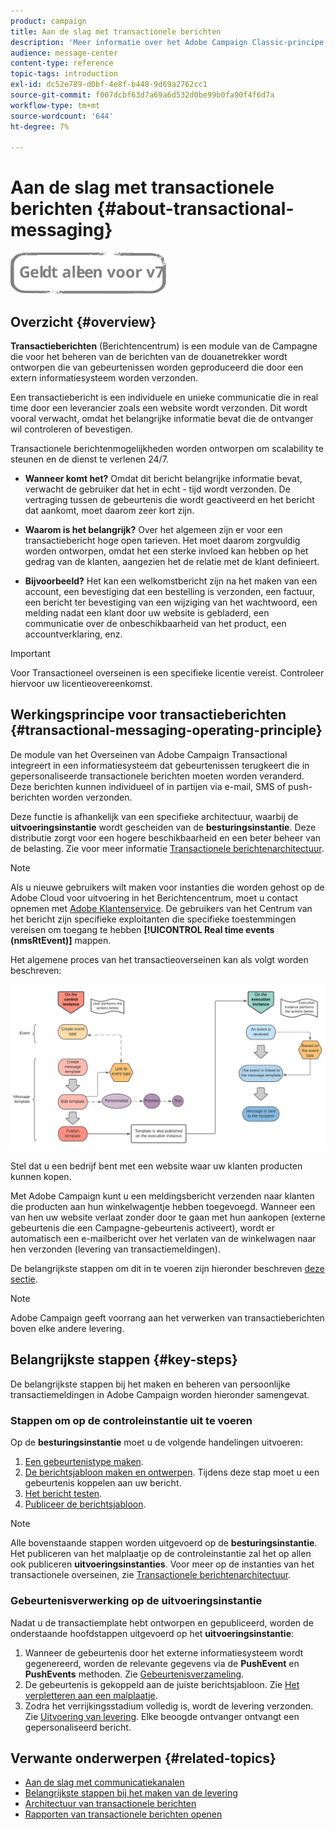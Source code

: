 ```yaml
---
product: campaign
title: Aan de slag met transactionele berichten
description: 'Meer informatie over het Adobe Campaign Classic-principe voor het bedienen van berichten en de belangrijkste stappen. '
audience: message-center
content-type: reference
topic-tags: introduction
exl-id: dc52e789-d0bf-4e8f-b448-9d69a2762cc1
source-git-commit: f007dcbf63d7a69a6d532d0be99b0fa90f4f6d7a
workflow-type: tm+mt
source-wordcount: '644'
ht-degree: 7%

---
```



# Aan de slag met transactionele berichten {#about-transactional-messaging}

![](../../assets/v7-only.svg)

## Overzicht {#overview}

**Transactieberichten** (Berichtencentrum) is een module van de Campagne die voor het beheren van de berichten van de douanetrekker wordt ontworpen die van gebeurtenissen worden geproduceerd die door een extern informatiesysteem worden verzonden.

Een transactiebericht is een individuele en unieke communicatie die in real time door een leverancier zoals een website wordt verzonden. Dit wordt vooral verwacht, omdat het belangrijke informatie bevat die de ontvanger wil controleren of bevestigen.

Transactionele berichtenmogelijkheden worden ontworpen om scalability te steunen en de dienst te verlenen 24/7.

* **Wanneer komt het?** Omdat dit bericht belangrijke informatie bevat, verwacht de gebruiker dat het in echt - tijd wordt verzonden. De vertraging tussen de gebeurtenis die wordt geactiveerd en het bericht dat aankomt, moet daarom zeer kort zijn.

* **Waarom is het belangrijk?** Over het algemeen zijn er voor een transactiebericht hoge open tarieven. Het moet daarom zorgvuldig worden ontworpen, omdat het een sterke invloed kan hebben op het gedrag van de klanten, aangezien het de relatie met de klant definieert.

* **Bijvoorbeeld?** Het kan een welkomstbericht zijn na het maken van een account, een bevestiging dat een bestelling is verzonden, een factuur, een bericht ter bevestiging van een wijziging van het wachtwoord, een melding nadat een klant door uw website is gebladerd, een communicatie over de onbeschikbaarheid van het product, een accountverklaring, enz.

>[!IMPORTANT]
>
>Voor Transactioneel overseinen is een specifieke licentie vereist. Controleer hiervoor uw licentieovereenkomst.

<!--Before starting with transactional messaging, make sure you read the corresponding [best practices and limitations]().-->

## Werkingsprincipe voor transactieberichten {#transactional-messaging-operating-principle}

De module van het Overseinen van Adobe Campaign Transactional integreert in een informatiesysteem dat gebeurtenissen terugkeert die in gepersonaliseerde transactionele berichten moeten worden veranderd. Deze berichten kunnen individueel of in partijen via e-mail, SMS of push-berichten worden verzonden.

Deze functie is afhankelijk van een specifieke architectuur, waarbij de **uitvoeringsinstantie** wordt gescheiden van de **besturingsinstantie**. Deze distributie zorgt voor een hogere beschikbaarheid en een beter beheer van de belasting. Zie voor meer informatie [Transactionele berichtenarchitectuur](../../message-center/using/transactional-messaging-architecture.md).

>[!NOTE]
>
>Als u nieuwe gebruikers wilt maken voor instanties die worden gehost op de Adobe Cloud voor uitvoering in het Berichtencentrum, moet u contact opnemen met [Adobe Klantenservice](https://helpx.adobe.com/nl/enterprise/admin-guide.html/enterprise/using/support-for-experience-cloud.ug.html). De gebruikers van het Centrum van het bericht zijn specifieke exploitanten die specifieke toestemmingen vereisen om toegang te hebben **[!UICONTROL Real time events (nmsRtEvent)]** mappen.

Het algemene proces van het transactieoverseinen kan als volgt worden beschreven:

![](assets/transactional-msg-overview.png)

Stel dat u een bedrijf bent met een website waar uw klanten producten kunnen kopen.

Met Adobe Campaign kunt u een meldingsbericht verzenden naar klanten die producten aan hun winkelwagentje hebben toegevoegd. Wanneer een van hen uw website verlaat zonder door te gaan met hun aankopen (externe gebeurtenis die een Campagne-gebeurtenis activeert), wordt er automatisch een e-mailbericht over het verlaten van de winkelwagen naar hen verzonden (levering van transactiemeldingen).

De belangrijkste stappen om dit in te voeren zijn hieronder beschreven [deze sectie](#key-steps).

>[!NOTE]
>
>Adobe Campaign geeft voorrang aan het verwerken van transactieberichten boven elke andere levering.

## Belangrijkste stappen {#key-steps}

De belangrijkste stappen bij het maken en beheren van persoonlijke transactiemeldingen in Adobe Campaign worden hieronder samengevat.

### Stappen om op de controleinstantie uit te voeren

Op de **besturingsinstantie** moet u de volgende handelingen uitvoeren:

1. [Een gebeurtenistype maken](../../message-center/using/creating-event-types.md).
1. [De berichtsjabloon maken en ontwerpen](../../message-center/using/creating-the-message-template.md). Tijdens deze stap moet u een gebeurtenis koppelen aan uw bericht.
1. [Het bericht testen](../../message-center/using/testing-message-templates.md).
1. [Publiceer de berichtsjabloon](../../message-center/using/publishing-message-templates.md).

>[!NOTE]
>
>Alle bovenstaande stappen worden uitgevoerd op de **besturingsinstantie**. Het publiceren van het malplaatje op de controleinstantie zal het op allen ook publiceren **uitvoeringsinstanties**. Voor meer op de instanties van het transactionele overseinen, zie [Transactionele berichtenarchitectuur](../../message-center/using/transactional-messaging-architecture.md).

### Gebeurtenisverwerking op de uitvoeringsinstantie

Nadat u de transactiemplate hebt ontworpen en gepubliceerd, worden de onderstaande hoofdstappen uitgevoerd op het **uitvoeringsinstantie**:

1. Wanneer de gebeurtenis door het externe informatiesysteem wordt gegenereerd, worden de relevante gegevens via de **PushEvent** en **PushEvents** methoden. Zie [Gebeurtenisverzameling](../../message-center/using/about-event-processing.md#event-collection).
1. De gebeurtenis is gekoppeld aan de juiste berichtsjabloon. Zie [Het verpletteren aan een malplaatje](../../message-center/using/about-event-processing.md#routing-towards-a-template).
1. Zodra het verrijkingsstadium volledig is, wordt de levering verzonden. Zie [Uitvoering van levering](../../message-center/using/delivery-execution.md). Elke beoogde ontvanger ontvangt een gepersonaliseerd bericht.

## Verwante onderwerpen {#related-topics}

* [Aan de slag met communicatiekanalen](../../delivery/using/communication-channels.md)
* [Belangrijkste stappen bij het maken van de levering](../../delivery/using/steps-about-delivery-creation-steps.md)
* [Architectuur van transactionele berichten](../../message-center/using/transactional-messaging-architecture.md)
* [Rapporten van transactionele berichten openen ](../../message-center/using/about-transactional-messaging-reports.md)
